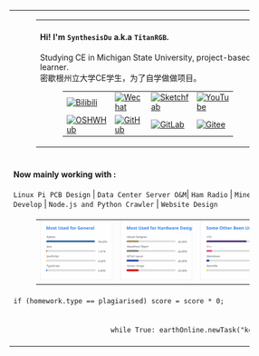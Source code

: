 <figure>
    <table>
        <thead></thead>
        <tbody>
            <tr>
                <td>
                    <figure>
                        <table>
                            <thead></thead>
                            <tbody>
                                <tr>
                                    <td>
                                        <h4>Hi! I'm <code>SynthesisDu</code> a.k.a <code>TitanRGB</code>.</h4>
                                        <p>Studying CE in Michigan State University, project-based
                                            learner.</br>密歇根州立大学CE学生，为了自学做做项目。</p>
                                        <figure>
                                            <table>
                                                <thead></thead>
                                                <tbody>
                                                    <tr>
                                                        <td><a href='https://space.bilibili.com/62596542'><img
                                                                    src="https://img.shields.io/badge/-泰坦RGB-fb7299?style=flat&amp;logo=Bilibili&amp;logoColor=white"
                                                                    referrerpolicy="no-referrer" alt="Bilibili"></a>
                                                        </td>
                                                        <td><a
                                                                href='https://mp.weixin.qq.com/mp/profile_ext?action=home&amp;__biz=MzIxODQ0NzQ1OQ==&amp;scene=124&amp;uin=&amp;key=&amp;devicetype=Windows+10+x64&amp;version=63010043&amp;lang=zh_CN&amp;a8scene=7&amp;fontgear=2'><img
                                                                    src="https://img.shields.io/badge/-SynthesisDu-green?style=flat&amp;logo=Wechat&amp;logoColor=white"
                                                                    referrerpolicy="no-referrer" alt="Wechat"></a></td>
                                                        <td><a href='https://sketchfab.com/SynthesisDu'><img
                                                                    src="https://img.shields.io/badge/-SynthesisDu-1CAAD9?style=flat&amp;logo=Sketchfab&amp;logoColor=white"
                                                                    referrerpolicy="no-referrer" alt="Sketchfab"></a>
                                                        </td>
                                                        <td><a
                                                                href='https://www.youtube.com/channel/UC81J1wPu1f1Dm3R8yWnrDqw'><img
                                                                    src="https://img.shields.io/badge/-SynRGB-FF0000?style=flat&amp;logo=YouTube&amp;logoColor=white"
                                                                    referrerpolicy="no-referrer" alt="YouTube"></a></td>
                                                    </tr>
                                                    <tr>
                                                        <td><a href='https://oshwhub.com/RGB_YES'><img
                                                                    src="https://img.shields.io/badge/-RGB_YES-5588ff?style=flat&amp;logo=data:image/png;base64,iVBORw0KGgoAAAANSUhEUgAAAB4AAAAeCAYAAAA7MK6iAAAA2UlEQVRIie1W0RLDIAjD3f7/l9nTro4RCFivvd3y1oomQQXlKoyZV1VZGTZwgLjPoHGEPRqGPXUK/kM8FwiHM6bOmAvGsefGLmy/U/eR41LqJnLKPXJcJbUC7DZ8rWeJbRB1WgsCIDGalCE61XSqV1zS5J17zJCnZ2QH8SwAolJA6EUZ7HQc4k/8+8TdU13uRha3TvVKCV0ilqzTdODtcdTAbbNn4MZax2kDD0R5gAJRWzw1rV5/j/aYdV8ifCO7x6UHnDMPgi0gkYDWG61aQKKKteW+nwsReQHXpy5D9yKlhQAAAABJRU5ErkJggg==&amp;logoColor=white"
                                                                    referrerpolicy="no-referrer" alt="OSHWHub"></a></td>
                                                        <td><a href='https://github.com/TitanRGB'><img
                                                                    src="https://img.shields.io/badge/-TitanRGB-3A3A3A?style=flat&amp;logo=GitHub&amp;logoColor=white"
                                                                    referrerpolicy="no-referrer" alt="GitHub"></a></td>
                                                        <td><a href='https://gitlab.com/SynthesisDu'><img
                                                                    src="https://img.shields.io/badge/-SynthesisDu-FFFFFF?style=flat&amp;logo=GitLab&amp"
                                                                    referrerpolicy="no-referrer" alt="GitLab"></a></td>
                                                        <td><a href='https://gitee.com/ddzbxh'><img
                                                                    src="https://img.shields.io/badge/-ddzbxh-C71D23?style=flat&amp;logo=Gitee&amp;logoColor=white"
                                                                    referrerpolicy="no-referrer" alt="Gitee"></a></td>
                                                    </tr>
                                                </tbody>
                                                <tbody></tbody>
                                            </table>
                                        </figure>
                                    </td>
                                    <td><img
                                            src="https://github-readme-stats.vercel.app/api?username=TitanRGB&show_icons=true&include_all_commits=true" />
                                    </td>
                                </tr>
                            </tbody>
                            <tbody></tbody>
                        </table>
                    </figure>
                </td>
            </tr>
            <tr>
                <td>
                    <h4>Now mainly working with :</h4><code>Linux Pi PCB Design</code> |
                    <code>Data Center Server O&amp;M</code>| <code>Ham Radio</code> | <code>Minecraft Mod Develop</code>
                    | <code>Node.js and Python Crawler</code> | <code>Website Design</code>
                </td>
            </tr>
            <tr>
                <td>
                    <figure>
                        <table>
                            <thead></thead>
                            <tbody>
                                <tr>
                                    <td>
                                        <!-- https://github-readme-stats.vercel.app/api/top-langs/?username=TitanRGB&langs_count=4&hide=HTML,CSS,Roff,TeX,Jupyter%20Notebook,Fortran,Cython,Batchfile,Makefile --><img
                                            src="./svg/Most Used for General.svg" />
                                    </td>
                                    <td>
                                        <!-- https://github-readme-stats.vercel.app/api/top-langs/?username=TitanRGB&langs_count=4&hide=C%2B%2B,Java,Python,JavaScript,Typescript,HTML,CSS,Roff,TeX,Jupyter%20Notebook,Fortran,Cython,Batchfile,Makefile --><img
                                            src="./svg/Most Used for Hardware Design.svg" />
                                    </td>
                                    <td>
                                        <!-- https://github-readme-stats.vercel.app/api/top-langs/?username=TitanRGB&langs_count=4&hide=Altium%20Designer,Wavefront%20Object,KiCad%20Layout,Gerber%20Image,Java,Python,JavaScript,Typescript,TeX,Roff,Jupyter%20Notebook,Fortran,Cython,HTML,Makefile --><img
                                            src="./svg/Some Other Been Used.svg" />
                                    </td>
                                </tr>
                            </tbody>
                            <tbody></tbody>
                        </table>
                    </figure>
                </td>
            </tr>
            <tr>
                <td><code class='language-java'
                        lang='java'>if (homework.type == plagiarised) score = score * 0;
                    </code>
                    <br />
                    <code class='language-python' width="60%" lang='python'>
                        while True: earthOnline.newTask("keep alive")
                    </code>
                </td>
            </tr>
        </tbody>
    </table>
</figure>